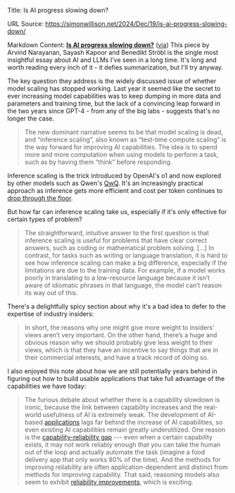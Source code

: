 Title: Is AI progress slowing down?

URL Source: https://simonwillison.net/2024/Dec/19/is-ai-progress-slowing-down/

Markdown Content:
**[Is AI progress slowing down?](https://www.aisnakeoil.com/p/is-ai-progress-slowing-down)** ([via](https://bsky.app/profile/randomwalker.bsky.social/post/3ldnu2gntqs24 "@randomwalker.bsky.social")) This piece by Arvind Narayanan, Sayash Kapoor and Benedikt Ströbl is the single most insightful essay about AI and LLMs I've seen in a long time. It's long and worth reading every inch of it - it defies summarization, but I'll try anyway.

The key question they address is the widely discussed issue of whether model scaling has stopped working. Last year it seemed like the secret to ever increasing model capabilities was to keep dumping in more data and parameters and training time, but the lack of a convincing leap forward in the two years since GPT-4 - from any of the big labs - suggests that's no longer the case.

> The new dominant narrative seems to be that model scaling is dead, and “inference scaling”, also known as “test-time compute scaling” is the way forward for improving AI capabilities. The idea is to spend more and more computation when using models to perform a task, such as by having them “think” before responding.

Inference scaling is the trick introduced by OpenAI's o1 and now explored by other models such as Qwen's [QwQ](https://simonwillison.net/2024/Nov/27/qwq/). It's an increasingly practical approach as inference gets more efficient and cost per token continues to [drop through the floor](https://simonwillison.net/tags/llm-pricing/).

But how far can inference scaling take us, especially if it's only effective for certain types of problem?

> The straightforward, intuitive answer to the first question is that inference scaling is useful for problems that have clear correct answers, such as coding or mathematical problem solving. \[...\] In contrast, for tasks such as writing or language translation, it is hard to see how inference scaling can make a big difference, especially if the limitations are due to the training data. For example, if a model works poorly in translating to a low-resource language because it isn’t aware of idiomatic phrases in that language, the model can’t reason its way out of this.

There's a delightfully spicy section about why it's a bad idea to defer to the expertise of industry insiders:

> In short, the reasons why one might give more weight to insiders’ views aren’t very important. On the other hand, there’s a huge and obvious reason why we should probably give less weight to their views, which is that they have an incentive to say things that are in their commercial interests, and have a track record of doing so.

I also enjoyed this note about how we are still potentially years behind in figuring out how to build usable applications that take full advantage of the capabilities we have today:

> The furious debate about whether there is a capability slowdown is ironic, because the link between capability increases and the real-world usefulness of AI is extremely weak. The development of AI-based [applications](https://www.ben-evans.com/benedictevans/2024/4/19/looking-for-ai-use-cases) lags far behind the increase of AI capabilities, so even existing AI capabilities remain greatly underutilized. One reason is the [capability-reliability gap](https://www.aisnakeoil.com/i/147899150/reliability) --- even when a certain capability exists, it may not work reliably enough that you can take the human out of the loop and actually automate the task (imagine a food delivery app that only works 80% of the time). And the methods for improving reliability are often application-dependent and distinct from methods for improving capability. That said, reasoning models also seem to exhibit [reliability improvements](https://youtu.be/iBfQTnA2n2s?si=a-760cPz5ZghJc7w&t=161), which is exciting.
